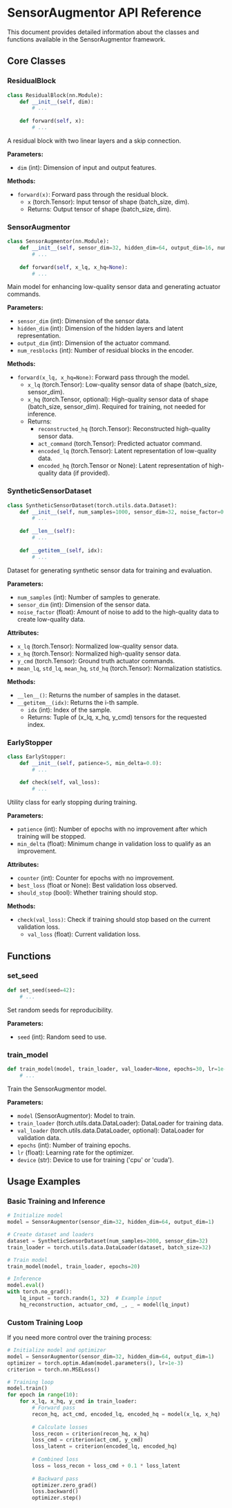 # SensorAugmentor API Reference

This document provides detailed information about the classes and functions available in the SensorAugmentor framework.

## Core Classes

### ResidualBlock

```python
class ResidualBlock(nn.Module):
    def __init__(self, dim):
        # ...
    
    def forward(self, x):
        # ...
```

A residual block with two linear layers and a skip connection.

**Parameters:**
- `dim` (int): Dimension of input and output features.

**Methods:**
- `forward(x)`: Forward pass through the residual block.
  - `x` (torch.Tensor): Input tensor of shape (batch_size, dim).
  - Returns: Output tensor of shape (batch_size, dim).

### SensorAugmentor

```python
class SensorAugmentor(nn.Module):
    def __init__(self, sensor_dim=32, hidden_dim=64, output_dim=16, num_resblocks=2):
        # ...
    
    def forward(self, x_lq, x_hq=None):
        # ...
```

Main model for enhancing low-quality sensor data and generating actuator commands.

**Parameters:**
- `sensor_dim` (int): Dimension of the sensor data.
- `hidden_dim` (int): Dimension of the hidden layers and latent representation.
- `output_dim` (int): Dimension of the actuator command.
- `num_resblocks` (int): Number of residual blocks in the encoder.

**Methods:**
- `forward(x_lq, x_hq=None)`: Forward pass through the model.
  - `x_lq` (torch.Tensor): Low-quality sensor data of shape (batch_size, sensor_dim).
  - `x_hq` (torch.Tensor, optional): High-quality sensor data of shape (batch_size, sensor_dim). Required for training, not needed for inference.
  - Returns:
    - `reconstructed_hq` (torch.Tensor): Reconstructed high-quality sensor data.
    - `act_command` (torch.Tensor): Predicted actuator command.
    - `encoded_lq` (torch.Tensor): Latent representation of low-quality data.
    - `encoded_hq` (torch.Tensor or None): Latent representation of high-quality data (if provided).

### SyntheticSensorDataset

```python
class SyntheticSensorDataset(torch.utils.data.Dataset):
    def __init__(self, num_samples=1000, sensor_dim=32, noise_factor=0.3):
        # ...
    
    def __len__(self):
        # ...
    
    def __getitem__(self, idx):
        # ...
```

Dataset for generating synthetic sensor data for training and evaluation.

**Parameters:**
- `num_samples` (int): Number of samples to generate.
- `sensor_dim` (int): Dimension of the sensor data.
- `noise_factor` (float): Amount of noise to add to the high-quality data to create low-quality data.

**Attributes:**
- `x_lq` (torch.Tensor): Normalized low-quality sensor data.
- `x_hq` (torch.Tensor): Normalized high-quality sensor data.
- `y_cmd` (torch.Tensor): Ground truth actuator commands.
- `mean_lq`, `std_lq`, `mean_hq`, `std_hq` (torch.Tensor): Normalization statistics.

**Methods:**
- `__len__()`: Returns the number of samples in the dataset.
- `__getitem__(idx)`: Returns the i-th sample.
  - `idx` (int): Index of the sample.
  - Returns: Tuple of (x_lq, x_hq, y_cmd) tensors for the requested index.

### EarlyStopper

```python
class EarlyStopper:
    def __init__(self, patience=5, min_delta=0.0):
        # ...
    
    def check(self, val_loss):
        # ...
```

Utility class for early stopping during training.

**Parameters:**
- `patience` (int): Number of epochs with no improvement after which training will be stopped.
- `min_delta` (float): Minimum change in validation loss to qualify as an improvement.

**Attributes:**
- `counter` (int): Counter for epochs with no improvement.
- `best_loss` (float or None): Best validation loss observed.
- `should_stop` (bool): Whether training should stop.

**Methods:**
- `check(val_loss)`: Check if training should stop based on the current validation loss.
  - `val_loss` (float): Current validation loss.

## Functions

### set_seed

```python
def set_seed(seed=42):
    # ...
```

Set random seeds for reproducibility.

**Parameters:**
- `seed` (int): Random seed to use.

### train_model

```python
def train_model(model, train_loader, val_loader=None, epochs=30, lr=1e-3, device="cpu"):
    # ...
```

Train the SensorAugmentor model.

**Parameters:**
- `model` (SensorAugmentor): Model to train.
- `train_loader` (torch.utils.data.DataLoader): DataLoader for training data.
- `val_loader` (torch.utils.data.DataLoader, optional): DataLoader for validation data.
- `epochs` (int): Number of training epochs.
- `lr` (float): Learning rate for the optimizer.
- `device` (str): Device to use for training ('cpu' or 'cuda').

## Usage Examples

### Basic Training and Inference

```python
# Initialize model
model = SensorAugmentor(sensor_dim=32, hidden_dim=64, output_dim=1)

# Create dataset and loaders
dataset = SyntheticSensorDataset(num_samples=2000, sensor_dim=32)
train_loader = torch.utils.data.DataLoader(dataset, batch_size=32)

# Train model
train_model(model, train_loader, epochs=20)

# Inference
model.eval()
with torch.no_grad():
    lq_input = torch.randn(1, 32)  # Example input
    hq_reconstruction, actuator_cmd, _, _ = model(lq_input)
```

### Custom Training Loop

If you need more control over the training process:

```python
# Initialize model and optimizer
model = SensorAugmentor(sensor_dim=32, hidden_dim=64, output_dim=1)
optimizer = torch.optim.Adam(model.parameters(), lr=1e-3)
criterion = torch.nn.MSELoss()

# Training loop
model.train()
for epoch in range(10):
    for x_lq, x_hq, y_cmd in train_loader:
        # Forward pass
        recon_hq, act_cmd, encoded_lq, encoded_hq = model(x_lq, x_hq)
        
        # Calculate losses
        loss_recon = criterion(recon_hq, x_hq)
        loss_cmd = criterion(act_cmd, y_cmd)
        loss_latent = criterion(encoded_lq, encoded_hq)
        
        # Combined loss
        loss = loss_recon + loss_cmd + 0.1 * loss_latent
        
        # Backward pass
        optimizer.zero_grad()
        loss.backward()
        optimizer.step()
``` 